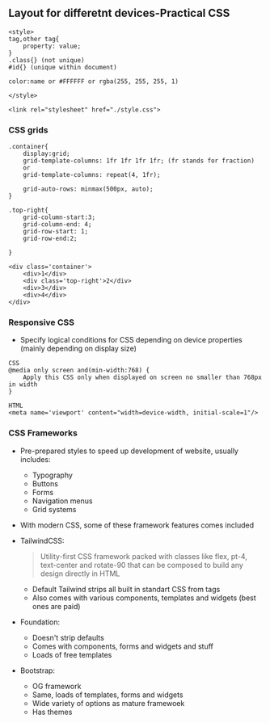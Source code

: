 ## Layout for differetnt devices-Practical CSS
```
<style>
tag,other tag{
    property: value;
}
.class{} (not unique)
#id{} (unique within document)

color:name or #FFFFFF or rgba(255, 255, 255, 1)

</style>
```

```
<link rel="stylesheet" href="./style.css">
```

### CSS grids

```
.container{
    display:grid;
    grid-template-columns: 1fr 1fr 1fr 1fr; (fr stands for fraction)
    or
    grid-template-columns: repeat(4, 1fr);

    grid-auto-rows: minmax(500px, auto);
}

.top-right{
    grid-column-start:3;
    grid-column-end: 4;
    grid-row-start: 1;
    grid-row-end:2;

}
```

```
<div class='container'>
    <div>1</div>
    <div class='top-right'>2</div>
    <div>3</div>
    <div>4</div>
</div>
```

### Responsive CSS
- Specify logical conditions for CSS depending on device properties (mainly depending on display size)

```
CSS
@media only screen and(min-width:768) {
    Apply this CSS only when displayed on screen no smaller than 768px in width
}
```

```
HTML
<meta name='viewport' content="width=device-width, initial-scale=1"/>
```

### CSS Frameworks

- Pre-prepared styles to speed up development of website, usually includes:
    - Typography
    - Buttons
    - Forms
    - Navigation menus
    - Grid systems
- With modern CSS, some of these framework features comes included

- TailwindCSS:
    >Utility-first CSS framework packed with classes like flex, pt-4, text-center and rotate-90 that can be composed to build any design directly in HTML
    - Default Tailwind strips all built in standart CSS from tags
    - Also comes with various components, templates and widgets (best ones are paid)

- Foundation:
    - Doesn't strip defaults
    - Comes with components, forms and widgets and stuff
    - Loads of free templates

- Bootstrap:
    - OG framework
    - Same, loads of templates, forms and widgets
    - Wide variety of options as mature framewoek
    - Has themes